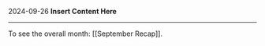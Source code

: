 2024-09-26
__Insert Content Here__
_______________________
To see the overall month: [[September Recap]].